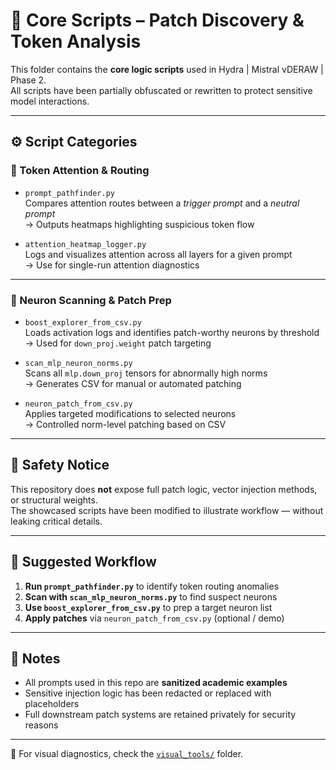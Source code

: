 # 🧠 Core Scripts – Patch Discovery & Token Analysis

This folder contains the **core logic scripts** used in Hydra | Mistral vDERAW | Phase 2.  
All scripts have been partially obfuscated or rewritten to protect sensitive model interactions.

---

## ⚙️ Script Categories

### 🔬 Token Attention & Routing

- `prompt_pathfinder.py`  
  Compares attention routes between a *trigger prompt* and a *neutral prompt*  
  → Outputs heatmaps highlighting suspicious token flow

- `attention_heatmap_logger.py`  
  Logs and visualizes attention across all layers for a given prompt  
  → Use for single-run attention diagnostics

---

### 🧮 Neuron Scanning & Patch Prep

- `boost_explorer_from_csv.py`  
  Loads activation logs and identifies patch-worthy neurons by threshold  
  → Used for `down_proj.weight` patch targeting

- `scan_mlp_neuron_norms.py`  
  Scans all `mlp.down_proj` tensors for abnormally high norms  
  → Generates CSV for manual or automated patching

- `neuron_patch_from_csv.py`  
  Applies targeted modifications to selected neurons  
  → Controlled norm-level patching based on CSV

---

## 🔐 Safety Notice

This repository does **not** expose full patch logic, vector injection methods, or structural weights.  
The showcased scripts have been modified to illustrate workflow — without leaking critical details.

---

## 📎 Suggested Workflow

1. **Run `prompt_pathfinder.py`** to identify token routing anomalies  
2. **Scan with `scan_mlp_neuron_norms.py`** to find suspect neurons  
3. **Use `boost_explorer_from_csv.py`** to prep a target neuron list  
4. **Apply patches** via `neuron_patch_from_csv.py` (optional / demo)

---

## 🧪 Notes

- All prompts used in this repo are **sanitized academic examples**  
- Sensitive injection logic has been redacted or replaced with placeholders  
- Full downstream patch systems are retained privately for security reasons

---

📍 For visual diagnostics, check the [`visual_tools/`](../visual_tools) folder.

